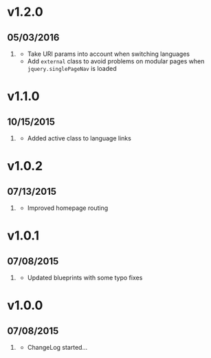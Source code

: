 # v1.2.0
## 05/03/2016

1. [](#improved)
    * Take URI params into account when switching languages
    * Add `external` class to avoid problems on modular pages when `jquery.singlePageNav` is loaded  

# v1.1.0
## 10/15/2015

1. [](#improved)
    * Added active class to language links  

# v1.0.2
## 07/13/2015

1. [](#improved)
    * Improved homepage routing    

# v1.0.1
## 07/08/2015

1. [](#improved)
    * Updated blueprints with some typo fixes
    
# v1.0.0
## 07/08/2015

1. [](#new)
    * ChangeLog started...
